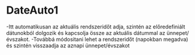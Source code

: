 # DateAuto1
-Itt automatikusan az aktuális rendszeridőt adja, szintén az előredefiniált dátunokból dolgozik és kapcsolja össze az aktuális dátummal az ünnepet/évszakot.
-Továbbá módositani lehet a rendszeridőt (napokban megadva) és szintén visszaadja az aznapi ünnepet/évszakot
